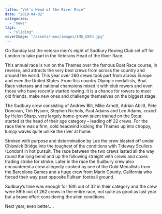 ```yaml
---
title: "Vet's Head of the River Race"
date: "2019-04-02"
categories: 
  - "news"
tags: 
  - "sliding"
coverImage: "/assets/news/images/IMG_6894.jpg"
---
```


On Sunday last the veteran men's eight of Sudbury Rowing Club set off for London to take part in the Veterans Head of the River Race.

This annual race is run on the Thames over the famous Boat Race course, in reverse, and attracts the very best crews from across the country and around the world. This year over 260 crews took part from across Europe and even the United States. From this country Olympic medallists, Boat Race veterans and national champions mixed it with club rowers and even those who have recently started rowing. It is a chance for rowers to meet old friends, make new ones and challenge themselves on the biggest stage.

The Sudbury crew consisting of Andrew Blit, Mike Arnott, Adrian Ablitt, Pete Donovan, Tim Hysom, Stephen Nichols, Paul Adams and Lee Adams, coxed by Helen Sharp, very largely home-grown talent trained on the Stour, started at the head of their age category – leading off 32 crews. For the race there was a firm, cold headwind kicking the Thames up into choppy, lumpy waves quite unlike the river at home.

Stroked with purpose and determination by Lee the crew blasted off under Chiswick Bridge into the toughest of the conditions with Tideway Scullers (London) in hot pursuit. The race between the two crews lasted all the way round the long bend and up the following straight with crews and coxes trading stroke for stroke. Later in the race the Sudbury crew also encountered a crew allegedly stroked by one of the Gold Medallists from the Barcelona Games and a huge crew from Marin County, California who forced their way past opposite Fulham football ground.

Sudbury’s time was enough for 16th out of 32 in their category and the crew were 88th out of 262 crews in the entire race, not quite as good as last year but a brave effort considering the alien conditions.

Next year, even better….
